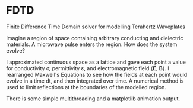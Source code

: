 # FDTD
Finite Difference Time Domain solver for modelling Terahertz Waveplates

Imagine a region of space containing arbitrary conducting and dielectric materials.
A microwave pulse enters the region. How does the system evolve?

I approximated continuous space as a lattice and gave each point a value for conductivity σ, permittivity ε, and electromagnetic field {**E**, **B**}. I rearranged Maxwell's Equations to see how the fields at each point would evolve in a time dt, and then integrated over time. A numerical method is used to limit reflections at the boundaries of the modelled region.

There is some simple multithreading and a matplotlib animation output.

